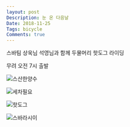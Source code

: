 ```yaml
---
layout: post
Description: 눈 온 다음날
Date: 2018-11-25
Tags: bicycle
Comments: true
---
```

스바팀 상욱님 석영님과 함께 두물머리 핫도그 라이딩

무려 오전 7시 출발

![스산한양수](https://lh3.googleusercontent.com/ssDkBhoWNhK6EafU0m75tAeBrteflYhNBxUYP7wb2hqceXx7rCkycLGHJ2o8r65WsDxC8JWWur_BsqF6gbSDKwdIxF39NEnhGKTlsmmIeco0HDI8jQh5D-_aaETUGEDF6QRfNvl9rw=w2400 "...")

![세차필요](https://lh3.googleusercontent.com/Y4PsDniXnFyevuvWm0WffvasNmH0dU0-TzZJx1vircHBdpdS3z2U5b8JfbYS9ZoappQWCUw9EhPPOIM1GR36skX7a8b4q9NDhUMWqg9fvlwKdj6ceJ56RyyaWAoK2NUYeDK8G15w2w=w2400)

![핫도그](https://lh3.googleusercontent.com/P1t_2MYgutv5CN6UUZDMI7rPvi_Quev7UlDsnawKqJDbEBzNRn2sWbqTD8-jRk1ur2Pfzw4YuyQOCE7V-koF0N-ZokwUHjfvQeg3SPXcY3Phe9nMXcjLY_jwSl3yO8T-UcmZuy1GvA=w2400)

![스바라시이](https://photos.app.goo.gl/g7fFaLFN8YgRS6TB9)
